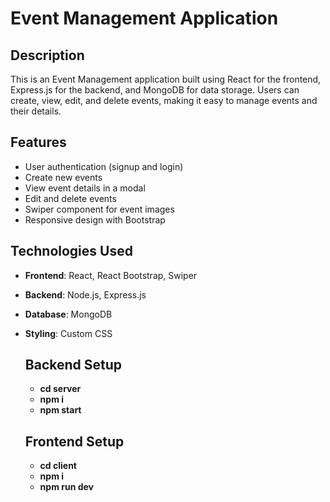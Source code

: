 # Event Management Application

## Description
This is an Event Management application built using React for the frontend, Express.js for the backend, and MongoDB for data storage. Users can create, view, edit, and delete events, making it easy to manage events and their details.

## Features
- User authentication (signup and login)
- Create new events
- View event details in a modal
- Edit and delete events
- Swiper component for event images
- Responsive design with Bootstrap

## Technologies Used
- **Frontend**: React, React Bootstrap, Swiper
- **Backend**: Node.js, Express.js
- **Database**: MongoDB
- **Styling**: Custom CSS

  ## Backend Setup
  - **cd server**
  - **npm i**
  - **npm start**
 
  ## Frontend Setup
  - **cd client**
  - **npm i**
  - **npm run dev**
  
